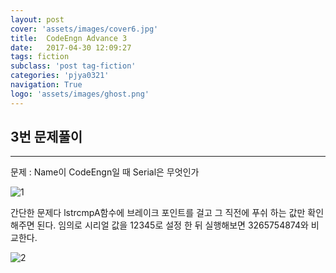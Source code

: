 ```yaml
---
layout: post
cover: 'assets/images/cover6.jpg'
title:  CodeEngn Advance 3
date:   2017-04-30 12:09:27
tags: fiction
subclass: 'post tag-fiction'
categories: 'pjya0321'
navigation: True
logo: 'assets/images/ghost.png'
---
```



## 3번 문제풀이
-----
문제 : Name이 CodeEngn일 때  Serial은 무엇인가

![1](https://lh3.googleusercontent.com/aRFQRV8XMyw5T366CPJ2_ilWvGltgseN4byRYf7BXMnD9_dyqc5vy0cFqp5jo1d1R3in6XjeRfDdrWXNw8sHEKrGQoYlD8qzvFtxDILIc4WXBZEsyZ_bLbZLANPxy_hq9UkuUMc4xbab3OqzVTI1HQ7yxPvO__jdsZPUYIlPIdxPY8ZSGDVTs5S_ri14vIDtIYa6LTSJhJFpweUk6QVfF3xoMP3QO3X8OGWMyENnFXDd2qKv_Xqcs99k1uMJtiAIOcplQIvIfOKJwkkc5HNjJeI68xykawgvDmC9T7xfVGcG7iWF5j-nFx0j-azNmrf7wFhd-HUvvqPCTPUnWvjh8JfyCFakZsPbcAGaoriccZYwz-fll_2nVHIc2ZRonwgOKcmTasIp3UxOmVP49yegsxh0qJVCCaTfMcOG-3A0khXrJYL3jul8CDKy2-JHhineOPoGW9doVaxQdEVwmfMn8A4D5vucVPoLmNEKrdkqGwy8-diT93nw4CNr-uaVv7qWJtYkvz85UTT5J7-ztcr4QiyWdCAURB564acZnLsxZWvvZllx2kXpTePpITinQUzoqHNdpYhVj49sHQaIGmeEPQu12OmVF1RMRgUEu25wPWPtSNHTDXo=w733-h64-no)

간단한 문제다 lstrcmpA함수에 브레이크 포인트를 걸고 그 직전에 푸쉬 하는 값만 확인해주면 된다. 임의로 시리얼 값을 12345로 설정 한 뒤 실행해보면 3265754874와 비교한다.

![2](https://lh3.googleusercontent.com/LwDbqDo1g0Fq0T06rotrJO0r-Bjtn7GOH4cSBsyL6jshIQDlq9GNheNY237zRxZbH2U2G0OavKPabxqiF_DzcQ47Nt9UJRKKEc6WjXynMfkFIJHPFv2aEksafuX3wD750RVAwXC5uwHV7IiOSww0StaIOHKDufd-ARGeP0zYhypsiG-atmgEJLytXFuvs02ofhEFcoA6ouxxTR_tZ29pysx_CxCdF4E9VOT5DJ2My5gVT-scN8j6khlcHqLTYaXsBPhle_-GLFqpsGE8froi9tOxihoExpEcUUOh8NOE5VDvQN1bJ9C4LmZ2HTEUGQfhX1CfAYs-xuhnWKMHGeLw4ik0VMPxVVnIdk0V4BSfc3HHU5o-VoiXlUW_i1yq_FWbXMvIq-N9k7yV57FW_hdrMQR42LPYrFCptqPtWkuKeC_49pTXynLmdsWC5NbIjcbq_Mz6_z2E7EhmJOpzh6eGW7UQvZlwE-RjjEBIm5USZD2WCkiktzKqn-UmyqOssKWnI87jtiSXlIoByLGLz-KBFD30JacuLhFj_o5UNb2YO7STpzaYQYRjkpBrNCYqz1h_fpGjmFiQxteLUZySC7AjagDDi9QVOYyJgpubdLyE4IW71ME=w614-h475-no)
